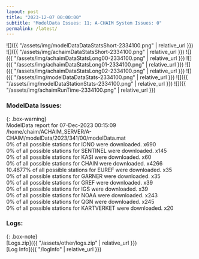 ```yaml
---
layout: post
title: "2023-12-07 00:00:00"
subtitle: "ModelData Issues: 11; A-CHAIM System Issues: 0"
permalink: /latest/
---
```


![]({{ "/assets/img/modelDataDataStatsShort-2334100.png" | relative_url }})
![]({{ "/assets/img/achaimDataStatsShort-2334100.png" | relative_url }})
![]({{ "/assets/img/achaimDataStatsLong00-2334100.png" | relative_url }})
![]({{ "/assets/img/achaimDataStatsLong01-2334100.png" | relative_url }})
![]({{ "/assets/img/achaimDataStatsLong02-2334100.png" | relative_url }})
![]({{ "/assets/img/modelDataDataStats-2334100.png" | relative_url }})
![]({{ "/assets/img/modelDataStationStats-2334100.png" | relative_url }})
![]({{ "/assets/img/achaimRunTime-2334100.png" | relative_url }})


### ModelData Issues:  
  
{: .box-warning}  
 ModelData report for 07-Dec-2023 00:15:09   
 /home/chaim/ACHAIM_SERVER/A-CHAIM/modelData/2023/341/00/modelData.mat   
 0% of all possible stations for IONO were downloaded. x690   
 0% of all possible stations for SENTINEL were downloaded. x145   
 0% of all possible stations for KASI were downloaded. x60   
 0% of all possible stations for CHAIN were downloaded. x4266   
 10.4677% of all possible stations for EUREF were downloaded. x35   
 0% of all possible stations for GARNER were downloaded. x35   
 0% of all possible stations for GREF were downloaded. x39   
 0% of all possible stations for IGS were downloaded. x39   
 0% of all possible stations for NOAA were downloaded. x243   
 0% of all possible stations for QGN were downloaded. x245   
 0% of all possible stations for KARTVERKET were downloaded. x20   
  


### Logs:  
  
{: .box-note}  
[Logs.zip]({{ "/assets/other/logs.zip" | relative_url }})  
[Log Info]({{ "/logInfo" | relative_url }})  
